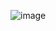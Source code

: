 ![image](https://user-images.githubusercontent.com/113426639/227526352-70e4ef00-51f3-44dd-8f7a-80254eab7def.png)
